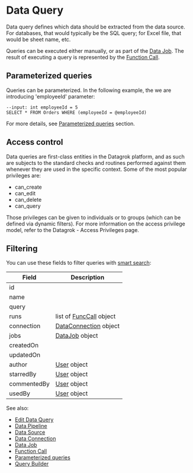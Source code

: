 <!-- TITLE: Data Query -->
<!-- SUBTITLE: -->

# Data Query

Data query defines which data should be extracted from the data source. For databases, that would 
typically be the SQL query; for Excel file, that would be sheet name, etc.

Queries can be executed either manually, or as part of the [Data Job](data-job.md). The result of 
executing a query is represented by the [Function Call](function-call.md).

## Parameterized queries

Queries can be parameterized. In the following example, the we are introducing 'employeeId' parameter: 

```$sql
--input: int employeeId = 5
SELECT * FROM Orders WHERE (employeeId = @employeeId)
```

For more details, see [Parameterized queries](connect/parameterized-queries.md) section.

## Access control

Data queries are first-class entities in the Datagrok platform, and as such are subjects to the 
standard checks and routines performed against them whenever they are used in the specific context. 
Some of the most popular privileges are:

  * can_create
  * can_edit
  * can_delete
  * can_query

Those privileges can be given to individuals or to groups (which can be defined via dynamic filters). 
For more information on the access privilege model, refer to the Datagrok - Access Privileges page.

## Filtering

You can use these fields to filter queries with [smart search](../features/smart-search.md):

| Field       | Description                                        |
|-------------|----------------------------------------------------|
| id          |                                                    |
| name        |                                                    |
| query       |                                                    |
| runs        | list of [FuncCall](function-call.md) object      |
| connection  | [DataConnection](data-connection.md) object        |
| jobs        | [DataJob](data-job.md) object                      |
| createdOn   |                                                    |
| updatedOn   |                                                    | 
| author      | [User](user.md) object                             |
| starredBy   | [User](user.md) object                             |
| commentedBy | [User](user.md) object                             |
| usedBy      | [User](user.md) object                             |

See also:

  * [Edit Data Query](../dialogs/edit-query.md)
  * [Data Pipeline](data-pipeline.md)
  * [Data Source](data-source.md)
  * [Data Connection](data-connection.md)
  * [Data Job](data-job.md)
  * [Function Call](function-call.md)
  * [Parameterized queries](connect/parameterized-queries.md)
  * [Query Builder](../dialogs/query-builder.md)
